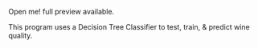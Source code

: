 Open me! full preview available.

This program uses a Decision Tree Classifier to test, train, & predict wine quality.
